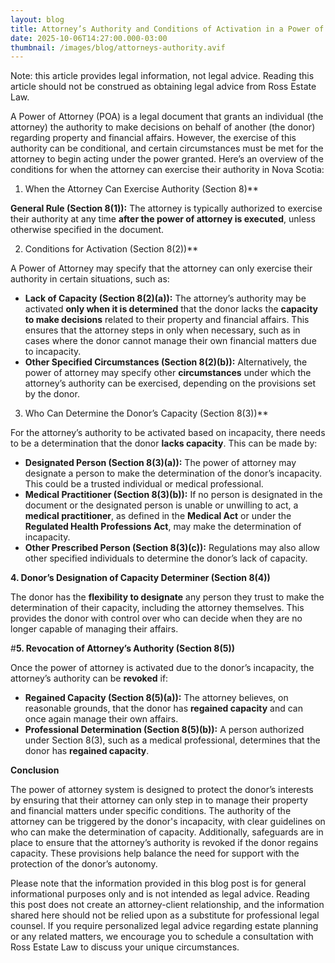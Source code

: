 ```yaml
---
layout: blog
title: Attorney’s Authority and Conditions of Activation in a Power of Attorney
date: 2025-10-06T14:27:00.000-03:00
thumbnail: /images/blog/attorneys-authority.avif
---
```

Note: this article provides legal information, not legal advice. Reading this article should not be construed as obtaining legal advice from Ross Estate Law.

A Power of Attorney (POA) is a legal document that grants an individual (the attorney) the authority to make decisions on behalf of another (the donor) regarding property and financial affairs. However, the exercise of this authority can be conditional, and certain circumstances must be met for the attorney to begin acting under the power granted. Here’s an overview of the conditions for when the attorney can exercise their authority in Nova Scotia:

1. When the Attorney Can Exercise Authority (Section 8)**

**General Rule (Section 8(1)):** The attorney is typically authorized to exercise their authority at any time **after the power of attorney is executed**, unless otherwise specified in the document.

2. Conditions for Activation (Section 8(2))**

A Power of Attorney may specify that the attorney can only exercise their authority in certain situations, such as:

* **Lack of Capacity (Section 8(2)(a)):** The attorney’s authority may be activated **only when it is determined** that the donor lacks the **capacity to make decisions** related to their property and financial affairs. This ensures that the attorney steps in only when necessary, such as in cases where the donor cannot manage their own financial matters due to incapacity.
* **Other Specified Circumstances (Section 8(2)(b)):** Alternatively, the power of attorney may specify other **circumstances** under which the attorney’s authority can be exercised, depending on the provisions set by the donor.

3. Who Can Determine the Donor’s Capacity (Section 8(3))**

For the attorney’s authority to be activated based on incapacity, there needs to be a determination that the donor **lacks capacity**. This can be made by:

* **Designated Person (Section 8(3)(a)):** The power of attorney may designate a person to make the determination of the donor’s incapacity. This could be a trusted individual or medical professional.
* **Medical Practitioner (Section 8(3)(b)):** If no person is designated in the document or the designated person is unable or unwilling to act, a **medical practitioner**, as defined in the **Medical Act** or under the **Regulated Health Professions Act**, may make the determination of incapacity.
* **Other Prescribed Person (Section 8(3)(c)):** Regulations may also allow other specified individuals to determine the donor’s lack of capacity.

**4. Donor’s Designation of Capacity Determiner (Section 8(4))**

The donor has the **flexibility to designate** any person they trust to make the determination of their capacity, including the attorney themselves. This provides the donor with control over who can decide when they are no longer capable of managing their affairs.

#**5. Revocation of Attorney’s Authority (Section 8(5))**

Once the power of attorney is activated due to the donor’s incapacity, the attorney’s authority can be **revoked** if:

* **Regained Capacity (Section 8(5)(a)):** The attorney believes, on reasonable grounds, that the donor has **regained capacity** and can once again manage their own affairs.
* **Professional Determination (Section 8(5)(b)):** A person authorized under Section 8(3), such as a medical professional, determines that the donor has **regained capacity**.

**Conclusion**

The power of attorney system is designed to protect the donor’s interests by ensuring that their attorney can only step in to manage their property and financial matters under specific conditions. The authority of the attorney can be triggered by the donor's incapacity, with clear guidelines on who can make the determination of capacity. Additionally, safeguards are in place to ensure that the attorney’s authority is revoked if the donor regains capacity. These provisions help balance the need for support with the protection of the donor’s autonomy.

Please note that the information provided in this blog post is for general informational purposes only and is not intended as legal advice. Reading this post does not create an attorney-client relationship, and the information shared here should not be relied upon as a substitute for professional legal counsel. If you require personalized legal advice regarding estate planning or any related matters, we encourage you to schedule a consultation with Ross Estate Law to discuss your unique circumstances.

